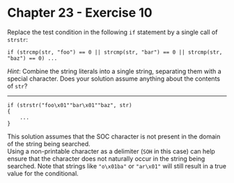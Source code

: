# Chapter 23 - Exercise 10

Replace the test condition in the following `if` statement by a single call of `strstr`:

```
if (strcmp(str, "foo") == 0 || strcmp(str, "bar") == 0 || strcmp(str, "baz") == 0) ...
```

_Hint_: Combine the string literals into a single string, separating them with a special character. Does your solution assume anything about the contents of `str`?

---

```
if (strstr("foo\x01""bar\x01""baz", str)
{
    ...
}
```

This solution assumes that the SOC character is not present in the domain of the string being searched.   
Using a non-printable character as a delimiter (`SOH` in this case) can help ensure that the character does not naturally occur in the string being searched. Note that strings like `"o\x01ba"` or `"ar\x01"` will still result in a true value for the conditional.  
